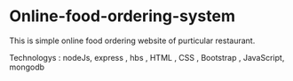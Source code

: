 # Online-food-ordering-system

This is simple online food ordering website of purticular restaurant. 

Technologys :  nodeJs, express , hbs , HTML , CSS , Bootstrap , JavaScript, mongodb

